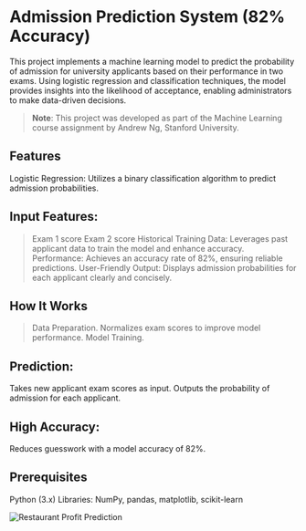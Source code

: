 # Admission Prediction System (82% Accuracy)
This project implements a machine learning model to predict the probability of admission for university applicants based on their performance in two exams. Using logistic regression and classification techniques, the model provides insights into the likelihood of acceptance, enabling administrators to make data-driven decisions.

> **Note**: This project was developed as part of the Machine Learning course assignment by Andrew Ng, Stanford University.

## Features
Logistic Regression: Utilizes a binary classification algorithm to predict admission probabilities.

## Input Features:
> Exam 1 score
> Exam 2 score
> Historical Training Data: Leverages past applicant data to train the model and enhance accuracy.
> Performance: Achieves an accuracy rate of 82%, ensuring reliable predictions.
> User-Friendly Output: Displays admission probabilities for each applicant clearly and concisely.
## How It Works
> Data Preparation.
> Normalizes exam scores to improve model performance.
> Model Training.
## Prediction:
Takes new applicant exam scores as input.
Outputs the probability of admission for each applicant.
## High Accuracy: 
Reduces guesswork with a model accuracy of 82%.
## Prerequisites
Python (3.x)
Libraries: NumPy, pandas, matplotlib, scikit-learn

![Restaurant Profit Prediction](result.png.png)


